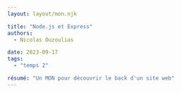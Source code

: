 ```yaml
---
layout: layout/mon.njk

title: "Node.js et Express"
authors:
  - Nicolas Ouzoulias

date: 2023-09-17
tags: 
  - "temps 2"

résumé: "Un MON pour découvrir le back d'un site web"
---
```

